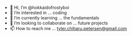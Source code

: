 - 👋 Hi, I’m @hokkaidofrostyboi
- 👀 I’m interested in ... coding
- 🌱 I’m currently learning ... the fundamentals 
- 💞️ I’m looking to collaborate on ... future projects
- 📫 How to reach me ...
tyler.chiharu.petersen@gmail.com 
<!---
hokkaidofrostyboi/hokkaidofrostyboi is a ✨ special ✨ repository because its `README.md` (this file) appears on your GitHub profile.
You can click the Preview link to take a look at your changes.
--->
